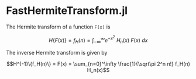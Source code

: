 # FastHermiteTransform.jl

The Hermite transform of a function ``F(x)`` is

```math
H\{F(x)\} = f_H(n) = \int_{-\infty}^\infty e^{-x^2} \ H_n(x)\  F(x) \ dx
```

The inverse Hermite transform is given by

```math
H^{-1}\{f_H(n)\} = F(x) = \sum_{n=0}^\infty \frac{1}{\sqrt\pi 2^n n!} f_H(n) H_n(x)
```
